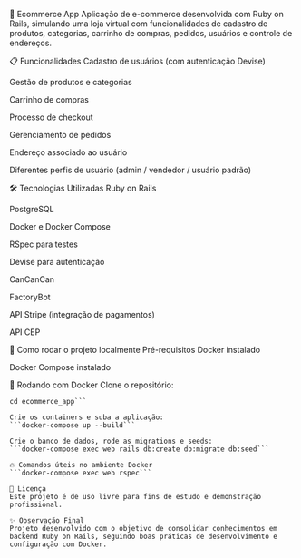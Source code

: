 🛒 Ecommerce App
Aplicação de e-commerce desenvolvida com Ruby on Rails, simulando uma loja virtual com funcionalidades de cadastro de produtos, categorias, carrinho de compras, pedidos, usuários e controle de endereços.

📋 Funcionalidades
Cadastro de usuários (com autenticação Devise)

Gestão de produtos e categorias

Carrinho de compras

Processo de checkout

Gerenciamento de pedidos

Endereço associado ao usuário

Diferentes perfis de usuário (admin / vendedor / usuário padrão)

🛠️ Tecnologias Utilizadas
Ruby on Rails

PostgreSQL

Docker e Docker Compose

RSpec para testes

Devise para autenticação

CanCanCan

FactoryBot

API Stripe (integração de pagamentos)

API CEP

🚀 Como rodar o projeto localmente
Pré-requisitos
Docker instalado

Docker Compose instalado

🐳 Rodando com Docker
Clone o repositório:

```git clone https://github.com/seu-usuario/seu-repo.git
cd ecommerce_app```

Crie os containers e suba a aplicação:
```docker-compose up --build```

Crie o banco de dados, rode as migrations e seeds:
```docker-compose exec web rails db:create db:migrate db:seed```

🔥 Comandos úteis no ambiente Docker
```docker-compose exec web rspec```

📜 Licença
Este projeto é de uso livre para fins de estudo e demonstração profissional.

✨ Observação Final
Projeto desenvolvido com o objetivo de consolidar conhecimentos em backend Ruby on Rails, seguindo boas práticas de desenvolvimento e configuração com Docker.


